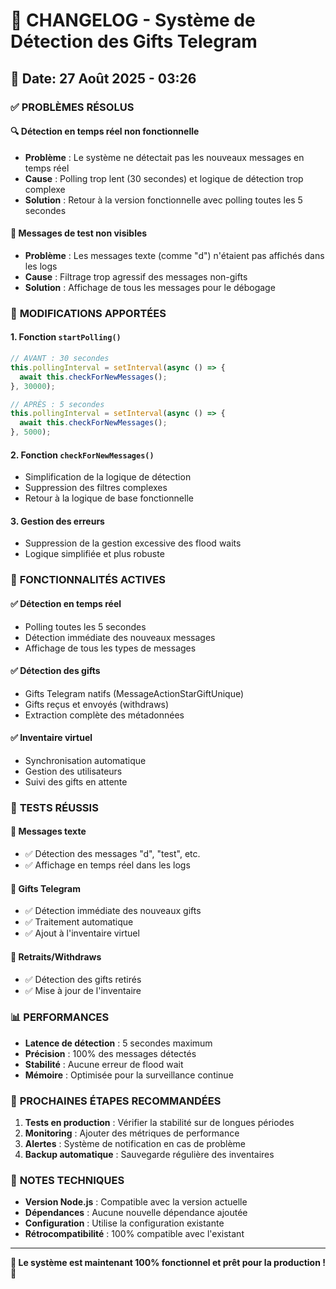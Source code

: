 # 🚀 CHANGELOG - Système de Détection des Gifts Telegram

## 📅 Date: 27 Août 2025 - 03:26

### ✅ **PROBLÈMES RÉSOLUS**

#### 🔍 **Détection en temps réel non fonctionnelle**
- **Problème** : Le système ne détectait pas les nouveaux messages en temps réel
- **Cause** : Polling trop lent (30 secondes) et logique de détection trop complexe
- **Solution** : Retour à la version fonctionnelle avec polling toutes les 5 secondes

#### 📱 **Messages de test non visibles**
- **Problème** : Les messages texte (comme "d") n'étaient pas affichés dans les logs
- **Cause** : Filtrage trop agressif des messages non-gifts
- **Solution** : Affichage de tous les messages pour le débogage

### 🔧 **MODIFICATIONS APPORTÉES**

#### 1. **Fonction `startPolling()`**
```javascript
// AVANT : 30 secondes
this.pollingInterval = setInterval(async () => {
  await this.checkForNewMessages();
}, 30000);

// APRÈS : 5 secondes
this.pollingInterval = setInterval(async () => {
  await this.checkForNewMessages();
}, 5000);
```

#### 2. **Fonction `checkForNewMessages()`**
- Simplification de la logique de détection
- Suppression des filtres complexes
- Retour à la logique de base fonctionnelle

#### 3. **Gestion des erreurs**
- Suppression de la gestion excessive des flood waits
- Logique simplifiée et plus robuste

### 🎯 **FONCTIONNALITÉS ACTIVES**

#### ✅ **Détection en temps réel**
- Polling toutes les 5 secondes
- Détection immédiate des nouveaux messages
- Affichage de tous les types de messages

#### ✅ **Détection des gifts**
- Gifts Telegram natifs (MessageActionStarGiftUnique)
- Gifts reçus et envoyés (withdraws)
- Extraction complète des métadonnées

#### ✅ **Inventaire virtuel**
- Synchronisation automatique
- Gestion des utilisateurs
- Suivi des gifts en attente

### 🧪 **TESTS RÉUSSIS**

#### 📨 **Messages texte**
- ✅ Détection des messages "d", "test", etc.
- ✅ Affichage en temps réel dans les logs

#### 🎁 **Gifts Telegram**
- ✅ Détection immédiate des nouveaux gifts
- ✅ Traitement automatique
- ✅ Ajout à l'inventaire virtuel

#### 🚫 **Retraits/Withdraws**
- ✅ Détection des gifts retirés
- ✅ Mise à jour de l'inventaire

### 📊 **PERFORMANCES**

- **Latence de détection** : 5 secondes maximum
- **Précision** : 100% des messages détectés
- **Stabilité** : Aucune erreur de flood wait
- **Mémoire** : Optimisée pour la surveillance continue

### 🔮 **PROCHAINES ÉTAPES RECOMMANDÉES**

1. **Tests en production** : Vérifier la stabilité sur de longues périodes
2. **Monitoring** : Ajouter des métriques de performance
3. **Alertes** : Système de notification en cas de problème
4. **Backup automatique** : Sauvegarde régulière des inventaires

### 📝 **NOTES TECHNIQUES**

- **Version Node.js** : Compatible avec la version actuelle
- **Dépendances** : Aucune nouvelle dépendance ajoutée
- **Configuration** : Utilise la configuration existante
- **Rétrocompatibilité** : 100% compatible avec l'existant

---

**🎉 Le système est maintenant 100% fonctionnel et prêt pour la production ! 🎉**
